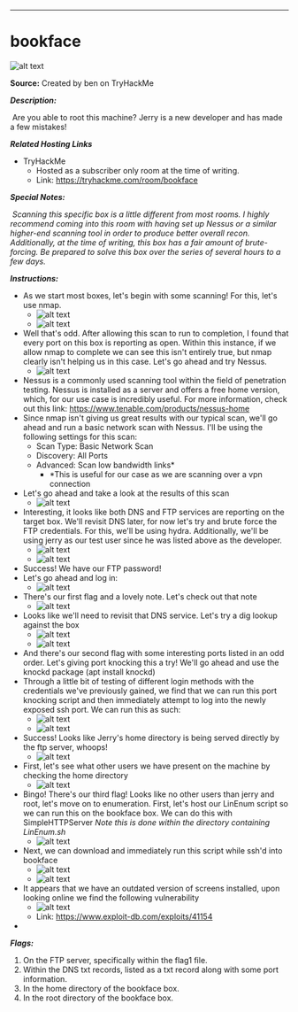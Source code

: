 ****

# bookface

![alt text](https://i.imgur.com/lbYrx0Y.png)


**Source:** Created by ben on TryHackMe

***Description:***
	
​	Are you able to root this machine? Jerry is a new developer and has made a few mistakes!

***Related Hosting Links***

- TryHackMe
  - Hosted as a subscriber only room at the time of writing.
  - Link: https://tryhackme.com/room/bookface

***Special Notes:***

​	*Scanning this specific box is a little different from most rooms. I highly recommend coming into this room with having set up Nessus or a similar higher-end scanning tool in order to produce better overall recon. Additionally, at the time of writing, this box has a fair amount of brute-forcing. Be prepared to solve this box over the series of several hours to a few days.* 



***Instructions:*** 

- As we start most boxes, let's begin with some scanning! For this, let's use nmap.
  - ![alt text](https://i.imgur.com/pKgOHHo.jpg)
  - ![alt text](https://i.imgur.com/mypkUn4.jpg)
- Well that's odd. After allowing this scan to run to completion, I found that every port on this box is reporting as open. Within this instance, if we allow nmap to complete we can see this isn't entirely true, but nmap clearly isn't helping us in this case. Let's go ahead and try Nessus. 
  - ![alt text](https://i.imgur.com/tLDPafd.png)
- Nessus is a commonly used scanning tool within the field of penetration testing. Nessus is installed as a server and offers a free home version, which, for our use case is incredibly useful. For more information, check out this link: https://www.tenable.com/products/nessus-home
- Since nmap isn't giving us great results with our typical scan, we'll go ahead and run a basic network scan with Nessus. I'll be using the following settings for this scan:
  - Scan Type: Basic Network Scan
  - Discovery: All Ports
  - Advanced: Scan low bandwidth links*
    - *This is useful for our case as we are scanning over a vpn connection
- Let's go ahead and take a look at the results of this scan
  - ![alt text](https://i.imgur.com/IYtcKF3.jpg)
- Interesting, it looks like both DNS and FTP services are reporting on the target box. We'll revisit DNS later, for now let's try and brute force the FTP credentials. For this, we'll be using hydra. Additionally, we'll be using jerry as our test user since he was listed above as the developer.
  - ![alt text](https://i.imgur.com/NWEVh9O.jpg)
  - ![alt text](https://i.imgur.com/U4B82Eq.jpg)
- Success! We have our FTP password!
- Let's go ahead and log in:
  - ![alt text](https://i.imgur.com/I2TljWj.jpg)
- There's our first flag and a lovely note. Let's check out that note
  - ![alt text](https://i.imgur.com/nBlENjB.jpg)
- Looks like we'll need to revisit that DNS service. Let's try a dig lookup against the box
  - ![alt text](https://i.imgur.com/Ojs2fVC.jpg)
  - ![alt text](https://i.imgur.com/g1rg23D.jpg)
- And there's our second flag with some interesting ports listed in an odd order. Let's giving port knocking this a try! We'll go ahead and use the knockd package (apt install knockd)
- Through a little bit of testing of different login methods with the credentials we've previously gained, we find that we can run this port knocking script and then immediately attempt to log into the newly exposed ssh port. We can run this as such:
  - ![alt text](https://i.imgur.com/8irj8ZK.jpg)
  - ![alt text](https://i.imgur.com/I67Zh8z.jpg)
- Success! Looks like Jerry's home directory is being served directly by the ftp server, whoops!
  - ![alt text](https://i.imgur.com/y6H7ctN.jpg)
- First, let's see what other users we have present on the machine by checking the home directory
  - ![alt text](https://i.imgur.com/y6H7ctN.jpg)
- Bingo! There's our third flag! Looks like no other users than jerry and root, let's move on to enumeration. First, let's host our LinEnum script so we can run this on the bookface box. We can do this with SimpleHTTPServer *Note this is done within the directory containing LinEnum.sh*
  - ![alt text](https://i.imgur.com/mp5WEgG.jpg)
- Next, we can download and immediately run this script while ssh'd into bookface
  - ![alt text](https://i.imgur.com/pq9UbaL.jpg)
  - ![alt text](https://i.imgur.com/EqLwsc1.jpg)
- It appears that we have an outdated version of screens installed, upon looking online we find the following vulnerability
  - ![alt text](https://i.imgur.com/RnHZ5Wx.jpg)
  - Link: https://www.exploit-db.com/exploits/41154
- 









***Flags:***

1. On the FTP server, specifically within the flag1 file.
2. Within the DNS txt records, listed as a txt record along with some port information.
3. In the home directory of the bookface box.
4. In the root directory of the bookface box.

